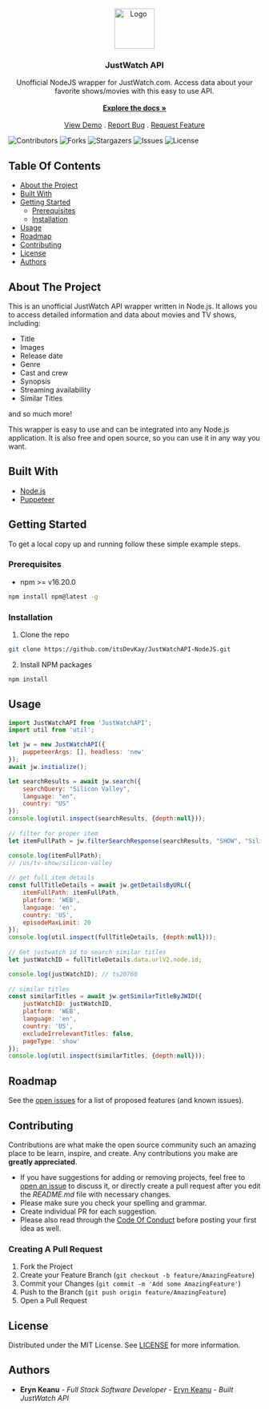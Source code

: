 <br/>
<p align="center">
  <a href="https://github.com/itsDevKay/JustWatchAPI-NodeJS">
    <img src="https://is1-ssl.mzstatic.com/image/thumb/Purple116/v4/a1/29/40/a1294087-7a6a-27fd-963a-18fd5fe8d59d/AppIcon-0-0-1x_U007emarketing-0-0-0-7-0-0-sRGB-0-0-0-GLES2_U002c0-512MB-85-220-0-0.png/460x0w.png" alt="Logo" width="80" height="80">
  </a>

  <h3 align="center">JustWatch API</h3>

  <p align="center">
    Unofficial NodeJS wrapper for JustWatch.com. Access data about your favorite shows/movies with this easy to use API.
    <br/>
    <br/>
    <a href="https://github.com/itsDevKay/JustWatchAPI-NodeJS"><strong>Explore the docs »</strong></a>
    <br/>
    <br/>
    <a href="https://github.com/itsDevKay/JustWatchAPI-NodeJS">View Demo</a>
    .
    <a href="https://github.com/itsDevKay/JustWatchAPI-NodeJS/issues">Report Bug</a>
    .
    <a href="https://github.com/itsDevKay/JustWatchAPI-NodeJS/issues">Request Feature</a>
  </p>
</p>

![Contributors](https://img.shields.io/github/contributors/itsDevKay/JustWatchAPI-NodeJS?color=dark-green) ![Forks](https://img.shields.io/github/forks/itsDevKay/JustWatchAPI-NodeJS?style=social) ![Stargazers](https://img.shields.io/github/stars/itsDevKay/JustWatchAPI-NodeJS?style=social) ![Issues](https://img.shields.io/github/issues/itsDevKay/JustWatchAPI-NodeJS) ![License](https://img.shields.io/github/license/itsDevKay/JustWatchAPI-NodeJS) 

## Table Of Contents

* [About the Project](#about-the-project)
* [Built With](#built-with)
* [Getting Started](#getting-started)
  * [Prerequisites](#prerequisites)
  * [Installation](#installation)
* [Usage](#usage)
* [Roadmap](#roadmap)
* [Contributing](#contributing)
* [License](#license)
* [Authors](#authors)

## About The Project

This is an unofficial JustWatch API wrapper written in Node.js. It allows you to access detailed information and data about movies and TV shows, including:

- Title
- Images
- Release date
- Genre
- Cast and crew
- Synopsis
- Streaming availability
- Similar Titles

and so much more!

This wrapper is easy to use and can be integrated into any Node.js application. It is also free and open source, so you can use it in any way you want.

## Built With



* [Node.js](https://nodejs.org/en)
* [Puppeteer](https://pptr.dev/)

## Getting Started

To get a local copy up and running follow these simple example steps.

### Prerequisites

* npm >= v16.20.0

```sh
npm install npm@latest -g
```

### Installation

1. Clone the repo

```sh
git clone https://github.com/itsDevKay/JustWatchAPI-NodeJS.git
```

2. Install NPM packages

```sh
npm install
```

## Usage

```javascript
import JustWatchAPI from 'JustWatchAPI';
import util from 'util';

let jw = new JustWatchAPI({ 
    puppeteerArgs: [], headless: 'new' 
});
await jw.initialize();

let searchResults = await jw.search({
    searchQuery: "Silicon Valley", 
    language: "en", 
    country: "US" 
});
console.log(util.inspect(searchResults, {depth:null}));
    
// filter for proper item
let itemFullPath = jw.filterSearchResponse(searchResults, "SHOW", "Silicon Valley");

console.log(itemFullPath); 
// /us/tv-show/silicon-valley 
    
// get full item details
const fullTitleDetails = await jw.getDetailsByURL({
    itemFullPath: itemFullPath, 
    platform: 'WEB', 
    language: 'en', 
    country: 'US', 
    episodeMaxLimit: 20
});
console.log(util.inspect(fullTitleDetails, {depth:null}));
    
// Get justwatch id to search similar titles
let justWatchID = fullTitleDetails.data.urlV2.node.id;

console.log(justWatchID); // ts20760
    
// similar titles
const similarTitles = await jw.getSimilarTitleByJWID({
    justWatchID: justWatchID, 
    platform: 'WEB', 
    language: 'en',
    country: 'US', 
    excludeIrrelevantTitles: false, 
    pageType: 'show'
});
console.log(util.inspect(similarTitles, {depth:null}));
```

## Roadmap

See the [open issues](https://github.com/itsDevKay/JustWatchAPI-NodeJS/issues) for a list of proposed features (and known issues).

## Contributing

Contributions are what make the open source community such an amazing place to be learn, inspire, and create. Any contributions you make are **greatly appreciated**.
* If you have suggestions for adding or removing projects, feel free to [open an issue](https://github.com/itsDevKay/JustWatchAPI-NodeJS/issues/new) to discuss it, or directly create a pull request after you edit the *README.md* file with necessary changes.
* Please make sure you check your spelling and grammar.
* Create individual PR for each suggestion.
* Please also read through the [Code Of Conduct](https://github.com/itsDevKay/JustWatchAPI-NodeJS/blob/main/CODE_OF_CONDUCT.md) before posting your first idea as well.

### Creating A Pull Request

1. Fork the Project
2. Create your Feature Branch (`git checkout -b feature/AmazingFeature`)
3. Commit your Changes (`git commit -m 'Add some AmazingFeature'`)
4. Push to the Branch (`git push origin feature/AmazingFeature`)
5. Open a Pull Request

## License

Distributed under the MIT License. See [LICENSE](https://github.com/itsDevKay/JustWatchAPI-NodeJS/blob/main/LICENSE.md) for more information.

## Authors

* **Eryn Keanu** - *Full Stack Software Developer* - [Eryn Keanu](https://github.com/itsDevKay/) - *Built JustWatch API*

